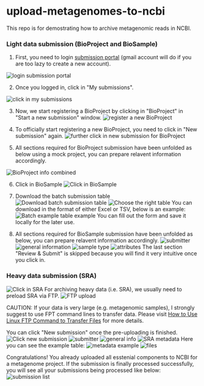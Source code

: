 # upload-metagenomes-to-ncbi
This repo is for demostrating how to archive metagenomic reads in NCBI. 

### Light data submission (BioProject and BioSample)
1. First, you need to login [submission portal](https://submit.ncbi.nlm.nih.gov/?logout_from=%2F) (gmail account will do if you are too lazy to create a new account).

![login submission portal](./images/login_page_submission_portal.png "login submission portal")

2. Once you logged in, click in "My submissions".

![click in my submissions](./images/click_in_my_submissions.jpg "click in my submissions")

3. Now, we start registering a BioProject by clicking in "BioProject" in "Start a new submission" window.
![register a new BioProject](./images/click_in_BioProject.jpg "reigister a new BioProject")

4. To officially start registering a new BioProject, you need to click in "New submission" again.
![further click in new submission for BioProject](./images/further_click_newsubmission.jpg "further click in new submission for BioProject")

5. All sections required for BioProject submission have been unfolded as below using a mock project, you can prepare relavent information accordingly.

![BioProject info combined](./images/bioproject_info_combined.jpg "BioProject info combined")

6. Click in BioSample
![Click in BioSample](./images/click_in_BioSample.jpg "Click in BioSample")

7. Download the batch submission table
![Download batch submission table](./images/download_batch_submission_tab.jpg "Download batch submission table")
![Choose the right table](./images/download_batch_submission_tab2.jpg "Choose the right table")
You can download in the format of either Excel or TSV, below is an example:
![Batch example table example](./images/batch_submission_table_example.jpg "Batch example table example")
You can fill out the form and save it locally for the later use.
8. All sections required for BioSample submission have been unfolded as below, you can prepare relavent information accordingly.
![submitter](./images/BioSample_figure1.jpg "submitter")
![general information](./images/BioSample_figure2.jpg "general information")
![sample type](./images/BioSample_figure3.jpg "sample type")
![attributes](./images/BioSample_figure4.jpg "attributes")
The last section "Review & Submit" is skipped because you will find it very intuitive once you click in.

### Heavy data submission (SRA)
![Click in SRA](./images/click_in_SRA.jpg "Click in SRA")
For archiving heavy data (i.e. SRA), we usually need to preload SRA via FTP.
![FTP upload](./images/FTP_upload.jpg "FTP upload")

CAUTION: If your data is very large (e.g. metagenomic samples), I strongly suggest to use FPT command lines to transfer data. Please visit [How to Use Linux FTP Command to Transfer Files](https://linuxize.com/post/how-to-use-linux-ftp-command-to-transfer-files/) for more details.

You can click "New submission" once the pre-uploading is finished.
![Click new submission](./images/sra_newsubmission.jpg "Click new submission")
![submitter](./images/SRA_figure1.jpg "submitter")
![general info](./images/SRA_figure3.jpg "general info")
![SRA metadata](./images/SRA_figure2.jpg "SRA metadata")
Here you can see the example table:
![metadata example](./images/sra_submission_table_example.jpg "metadata example")
![files](./images/SRA_figure4.jpg "files")

Congratulations! You already uploaded all esstenial components to NCBI for a metagenome project.
If the submission is finally processed successfully, you will see all your submissions being processed like below:
![submission list](./images/submission_list.jpg "submission list")